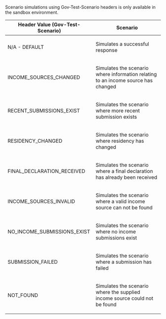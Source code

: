 <p>Scenario simulations using Gov-Test-Scenario headers is only available in the sandbox environment.</p>
<table>
    <thead>
        <tr>
            <th>Header Value (Gov-Test-Scenario)</th>
            <th>Scenario</th>
        </tr>
    </thead>
    <tbody> 
        <tr>
            <td><p>N/A - DEFAULT</p></td>
            <td><p>Simulates a successful response</p></td>
        </tr>
        <tr>
            <td><p>INCOME_SOURCES_CHANGED</p></td>
            <td><p>Simulates the scenario where information relating to an income source has changed</p></td>
        </tr>    
        <tr>
            <td><p>RECENT_SUBMISSIONS_EXIST</p></td>
            <td><p>Simulates the scenario where more recent submission exists</p></td>
        </tr>
        <tr>
            <td><p>RESIDENCY_CHANGED</p></td>
            <td><p>Simulates the scenario where residency has changed</p></td>
        </tr>
        <tr>
            <td><p>FINAL_DECLARATION_RECEIVED</p></td>
            <td><p>Simulates the scenario where a final declaration has already been received</p></td>
        </tr>
        <tr>
            <td><p>INCOME_SOURCES_INVALID</p></td>
            <td><p>Simulates the scenario where a valid income source can not be found</p></td>
        </tr>
        <tr>
            <td><p>NO_INCOME_SUBMISSIONS_EXIST</p></td>
            <td><p>Simulates the scenario where no income submissions exist</p></td>
        </tr>
        <tr>
            <td><p>SUBMISSION_FAILED</p></td>
            <td><p>Simulates the scenario where a submission has failed</p></td>
        </tr>
        <tr>
            <td><p>NOT_FOUND</p></td>
            <td><p>Simulates the scenario where the supplied income source could not be found</p></td>
        </tr> 
    </tbody>
</table>